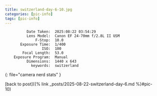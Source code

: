 ```yaml
---
title: switzerland-day-6-10.jpg
categories: [pic-info]
tags: [pic-info]
---
```


```text
          Date Taken:  2025:08:22 03:54:29
          Lens Model:  Canon EF 24-70mm f/2.8L II USM
              F-Stop:  10.0
       Exposure Time:  1/400
                 ISO:  100
        Focal Length:  53.0
    Exposure Program:  Manual
          Dimensions:  1440 x 643
            keywords:  switzerland
```
{: file="camera nerd stats" }

[back to post]({% link _posts/2025-08-22-switzerland-day-6.md %}#pic-10)